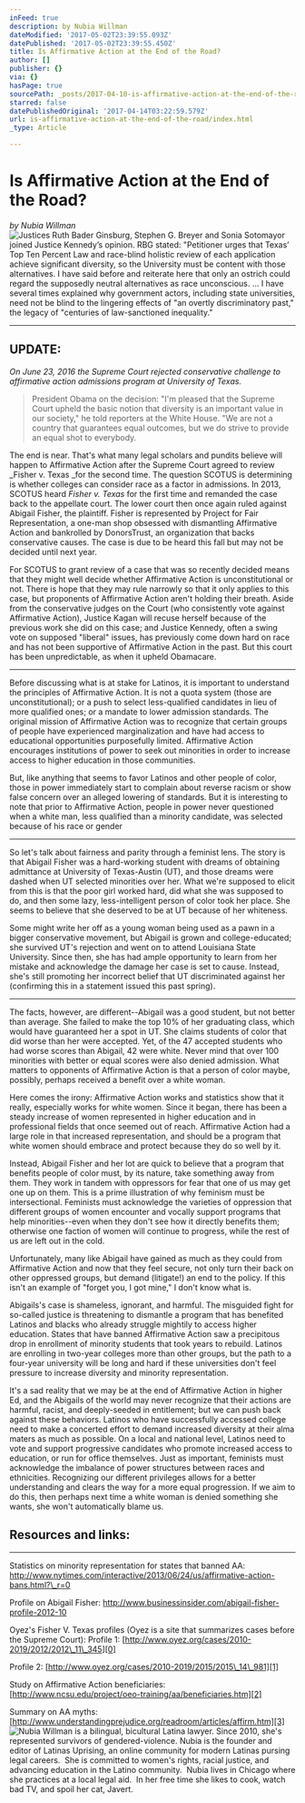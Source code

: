 ```yaml
---
inFeed: true
description: by Nubia Willman
dateModified: '2017-05-02T23:39:55.093Z'
datePublished: '2017-05-02T23:39:55.450Z'
title: Is Affirmative Action at the End of the Road?
author: []
publisher: {}
via: {}
hasPage: true
sourcePath: _posts/2017-04-10-is-affirmative-action-at-the-end-of-the-road.md
starred: false
datePublishedOriginal: '2017-04-14T03:22:59.579Z'
url: is-affirmative-action-at-the-end-of-the-road/index.html
_type: Article

---
```

# Is Affirmative Action at the End of the Road?

_by Nubia Willman_
![Justices Ruth Bader Ginsburg, Stephen G. Breyer and Sonia Sotomayor joined Justice Kennedy’s  opinion. RBG stated: "Petitioner urges that Texas’ Top Ten Percent Law and race-blind holistic review of each application achieve significant diversity, so the University must be content with those alternatives. I have said before and reiterate here that only an ostrich could regard the supposedly neutral alternatives as race unconscious. … I have several times explained why government actors, including state universities, need not be blind to the lingering effects of "an overtly discriminatory past," the legacy of "centuries of law-sanctioned inequality."](https://the-grid-user-content.s3-us-west-2.amazonaws.com/52ed655b-f978-45ff-aa7e-e0da81b453f9.jpg)

---

## UPDATE:

_On June 23, 2016 the Supreme Court rejected conservative challenge to affirmative action admissions program at University of Texas._

> President Obama on the decision: "I'm pleased that the Supreme Court upheld the basic notion that diversity is an important value in our society," he told reporters at the White House. "We are not a country that guarantees equal outcomes, but we do strive to provide an equal shot to everybody.

The end is near. That's what many legal scholars and pundits believe will happen to Affirmative Action after the Supreme Court agreed to review _Fisher v. Texas _for the second time. The question SCOTUS is determining is whether colleges can consider race as a factor in admissions. In 2013, SCOTUS heard _Fisher v. Texas_ for the first time and remanded the case back to the appellate court. The lower court then once again ruled against Abigail Fisher, the plaintiff. Fisher is represented by Project for Fair Representation, a one-man shop obsessed with dismantling Affirmative Action and bankrolled by DonorsTrust, an organization that backs conservative causes. The case is due to be heard this fall but may not be decided until next year.

For SCOTUS to grant review of a case that was so recently decided means that they might well decide whether Affirmative Action is unconstitutional or not. There is hope that they may rule narrowly so that it only applies to this case, but proponents of Affirmative Action aren't holding their breath. Aside from the conservative judges on the Court (who consistently vote against Affirmative Action), Justice Kagan will recuse herself because of the previous work she did on this case; and Justice Kennedy, often a swing vote on supposed "liberal" issues, has previously come down hard on race and has not been supportive of Affirmative Action in the past. But this court has been unpredictable, as when it upheld Obamacare.

---

Before discussing what is at stake for Latinos, it is important to understand the principles of Affirmative Action. It is not a quota system (those are unconstitutional); or a push to select less-qualified candidates in lieu of more qualified ones; or a mandate to lower admission standards. The original mission of Affirmative Action was to recognize that certain groups of people have experienced marginalization and have had access to educational opportunities purposefully limited. Affirmative Action encourages institutions of power to seek out minorities in order to increase access to higher education in those communities.

But, like anything that seems to favor Latinos and other people of color, those in power immediately start to complain about reverse racism or show false concern over an alleged lowering of standards. But it is interesting to note that prior to Affirmative Action, people in power never questioned when a white man, less qualified than a minority candidate, was selected because of his race or gender

---

So let's talk about fairness and parity through a feminist lens. The story is that Abigail Fisher was a hard-working student with dreams of obtaining admittance at University of Texas-Austin (UT), and those dreams were dashed when UT selected minorities over her. What we're supposed to elicit from this is that the poor girl worked hard, did what she was supposed to do, and then some lazy, less-intelligent person of color took her place. She seems to believe that she deserved to be at UT because of her whiteness.

Some might write her off as a young woman being used as a pawn in a bigger conservative movement, but Abigail is grown and college-educated; she survived UT's rejection and went on to attend Louisiana State University. Since then, she has had ample opportunity to learn from her mistake and acknowledge the damage her case is set to cause. Instead, she's still promoting her incorrect belief that UT discriminated against her (confirming this in a statement issued this past spring).

---

The facts, however, are different--Abigail was a good student, but not better than average. She failed to make the top 10% of her graduating class, which would have guaranteed her a spot in UT. She claims students of color that did worse than her were accepted. Yet, of the 47 accepted students who had worse scores than Abigail, 42 were white. Never mind that over 100 minorities with better or equal scores were also denied admission. What matters to opponents of Affirmative Action is that a person of color maybe, possibly, perhaps received a benefit over a white woman.

Here comes the irony: Affirmative Action works and statistics show that it really, especially works for white women. Since it began, there has been a steady increase of women represented in higher education and in professional fields that once seemed out of reach. Affirmative Action had a large role in that increased representation, and should be a program that white women should embrace and protect because they do so well by it.

Instead, Abigail Fisher and her lot are quick to believe that a program that benefits people of color must, by its nature, take something away from them. They work in tandem with oppressors for fear that one of us may get one up on them. This is a prime illustration of why feminism must be intersectional. Feminists must acknowledge the varieties of oppression that different groups of women encounter and vocally support programs that help minorities--even when they don't see how it directly benefits them; otherwise one faction of women will continue to progress, while the rest of us are left out in the cold.

Unfortunately, many like Abigail have gained as much as they could from Affirmative Action and now that they feel secure, not only turn their back on other oppressed groups, but demand (litigate!) an end to the policy. If this isn't an example of "forget you, I got mine," I don't know what is.

Abigails's case is shameless, ignorant, and harmful. The misguided fight for so-called justice is threatening to dismantle a program that has benefited Latinos and blacks who already struggle mightily to access higher education. States that have banned Affirmative Action saw a precipitous drop in enrollment of minority students that took years to rebuild. Latinos are enrolling in two-year colleges more than other groups, but the path to a four-year university will be long and hard if these universities don't feel pressure to increase diversity and minority representation.

It's a sad reality that we may be at the end of Affirmative Action in higher Ed, and the Abigails of the world may never recognize that their actions are harmful, racist, and deeply-seeded in entitlement; but we can push back against these behaviors. Latinos who have successfully accessed college need to make a concerted effort to demand increased diversity at their alma maters as much as possible. On a local and national level, Latinos need to vote and support progressive candidates who promote increased access to education, or run for office themselves. Just as important, feminists must acknowledge the imbalance of power structures between races and ethnicities. Recognizing our different privileges allows for a better understanding and clears the way for a more equal progression. If we aim to do this, then perhaps next time a white woman is denied something she wants, she won't automatically blame us.

## Resources and links:

---

Statistics on minority representation for states that banned AA: http://www.nytimes.com/interactive/2013/06/24/us/affirmative-action-bans.html?\_r=0

Profile on Abigail Fisher: http://www.businessinsider.com/abigail-fisher-profile-2012-10

Oyez's Fisher V. Texas profiles (Oyez is a site that summarizes cases before the Supreme Court): Profile 1: [http://www.oyez.org/cases/2010-2019/2012/2012\_11\_345][0]

Profile 2: [http://www.oyez.org/cases/2010-2019/2015/2015\_14\_981][1]

Study on Affirmative Action beneficiaries: [http://www.ncsu.edu/project/oeo-training/aa/beneficiaries.htm][2]

Summary on AA myths: [http://www.understandingprejudice.org/readroom/articles/affirm.htm][3]
![ Nubia Willman is a bilingual, bicultural Latina lawyer. Since 2010, she's represented survivors of gendered-violence. Nubia is the founder and editor of Latinas Uprising, an online community for modern Latinas pursing legal careers.  She is committed to women's rights, racial justice, and advancing education in the Latino community.  Nubia lives in Chicago where she practices at a local legal aid.  In her free time she likes to cook, watch bad TV, and spoil her cat, Javert.  ](https://the-grid-user-content.s3-us-west-2.amazonaws.com/145ce78d-6b2c-428a-800f-2bebbd3d46ca.jpg)

[0]: http://www.oyez.org/cases/2010-2019/2012/2012_11_345
[1]: http://www.oyez.org/cases/2010-2019/2015/2015_14_981
[2]: http://www.ncsu.edu/project/oeo-training/aa/beneficiaries.htm
[3]: http://www.understandingprejudice.org/readroom/articles/affirm.htm